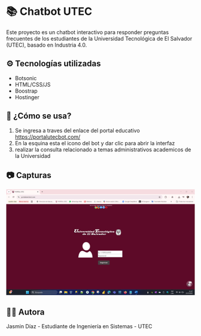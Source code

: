 # 📚 Chatbot UTEC

Este proyecto es un chatbot interactivo para responder preguntas frecuentes de los estudiantes de la Universidad Tecnológica de El Salvador (UTEC), basado en Industria 4.0.

## ⚙️ Tecnologías utilizadas

- Botsonic
- HTML/CSS/JS
- Boostrap
- Hostinger

## 🚀 ¿Cómo se usa?

1. Se ingresa a traves del enlace del portal educativo https://portalutecbot.com/
2. En la esquina esta el icono del bot y dar clic para abrir la interfaz
3. realizar la consulta relacionado a temas administrativos academicos de la Universidad

## 📷 Capturas

![Captura del portal](imagenes_bot/Captura1.png)
## 👩‍💻 Autora

Jasmin Díaz - Estudiante de Ingeniería en Sistemas - UTEC
